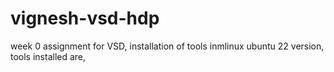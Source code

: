 # vignesh-vsd-hdp
week 0 assignment for VSD, installation of tools inmlinux ubuntu 22 version, tools installed are,
